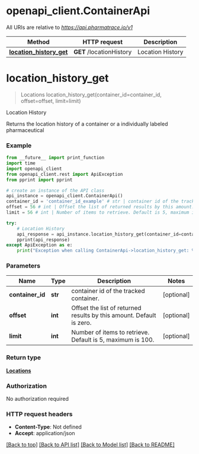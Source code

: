 # openapi_client.ContainerApi

All URIs are relative to *https://api.pharmatrace.io/v1*

Method | HTTP request | Description
------------- | ------------- | -------------
[**location_history_get**](ContainerApi.md#location_history_get) | **GET** /locationHistory | Location History


# **location_history_get**
> Locations location_history_get(container_id=container_id, offset=offset, limit=limit)

Location History

Returns the location history of a container or a individually labeled pharmaceutical

### Example
```python
from __future__ import print_function
import time
import openapi_client
from openapi_client.rest import ApiException
from pprint import pprint

# create an instance of the API class
api_instance = openapi_client.ContainerApi()
container_id = 'container_id_example' # str | container id of the tracked container. (optional)
offset = 56 # int | Offset the list of returned results by this amount. Default is zero. (optional)
limit = 56 # int | Number of items to retrieve. Default is 5, maximum is 100. (optional)

try:
    # Location History
    api_response = api_instance.location_history_get(container_id=container_id, offset=offset, limit=limit)
    pprint(api_response)
except ApiException as e:
    print("Exception when calling ContainerApi->location_history_get: %s\n" % e)
```

### Parameters

Name | Type | Description  | Notes
------------- | ------------- | ------------- | -------------
 **container_id** | **str**| container id of the tracked container. | [optional] 
 **offset** | **int**| Offset the list of returned results by this amount. Default is zero. | [optional] 
 **limit** | **int**| Number of items to retrieve. Default is 5, maximum is 100. | [optional] 

### Return type

[**Locations**](Locations.md)

### Authorization

No authorization required

### HTTP request headers

 - **Content-Type**: Not defined
 - **Accept**: application/json

[[Back to top]](#) [[Back to API list]](../README.md#documentation-for-api-endpoints) [[Back to Model list]](../README.md#documentation-for-models) [[Back to README]](../README.md)


